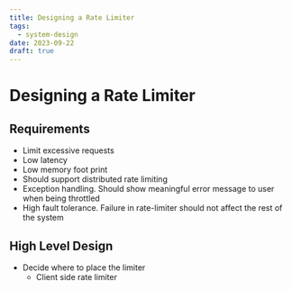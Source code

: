 ```yaml
---
title: Designing a Rate Limiter
tags:
  - system-design
date: 2023-09-22
draft: true
---
```


# Designing a Rate Limiter

## Requirements

- Limit excessive requests
- Low latency
- Low memory foot print
- Should support distributed rate limiting
- Exception handling. Should show meaningful error message to user when being throttled
- High fault tolerance. Failure in rate-limiter should not affect the rest of the system

## High Level Design

- Decide where to place the limiter
    - Client side rate limiter


